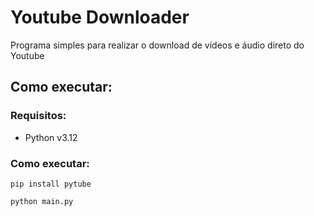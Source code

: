 # Youtube Downloader
Programa simples para realizar o download de vídeos e áudio direto do Youtube

## Como executar:
### Requisitos:
- Python v3.12

### Como executar:
```
pip install pytube
```
```
python main.py
```
